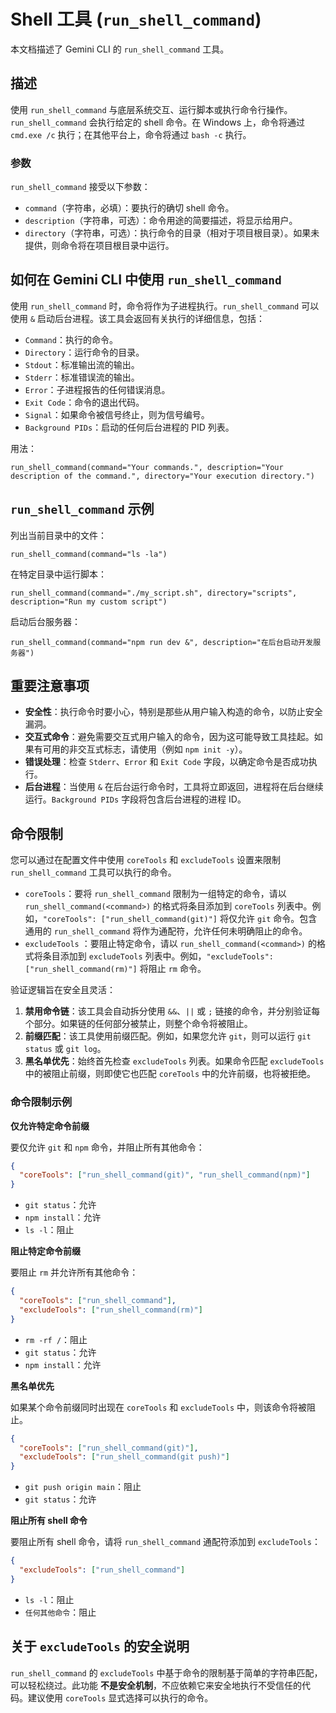 # Shell 工具 (`run_shell_command`)

本文档描述了 Gemini CLI 的 `run_shell_command` 工具。

## 描述

使用 `run_shell_command` 与底层系统交互、运行脚本或执行命令行操作。`run_shell_command` 会执行给定的 shell 命令。在 Windows 上，命令将通过 `cmd.exe /c` 执行；在其他平台上，命令将通过 `bash -c` 执行。

### 参数

`run_shell_command` 接受以下参数：

- `command`（字符串，必填）：要执行的确切 shell 命令。
- `description`（字符串，可选）：命令用途的简要描述，将显示给用户。
- `directory`（字符串，可选）：执行命令的目录（相对于项目根目录）。如果未提供，则命令将在项目根目录中运行。

## 如何在 Gemini CLI 中使用 `run_shell_command`

使用 `run_shell_command` 时，命令将作为子进程执行。`run_shell_command` 可以使用 `&` 启动后台进程。该工具会返回有关执行的详细信息，包括：

- `Command`：执行的命令。
- `Directory`：运行命令的目录。
- `Stdout`：标准输出流的输出。
- `Stderr`：标准错误流的输出。
- `Error`：子进程报告的任何错误消息。
- `Exit Code`：命令的退出代码。
- `Signal`：如果命令被信号终止，则为信号编号。
- `Background PIDs`：启动的任何后台进程的 PID 列表。

用法：

```
run_shell_command(command="Your commands.", description="Your description of the command.", directory="Your execution directory.")
```

## `run_shell_command` 示例

列出当前目录中的文件：

```
run_shell_command(command="ls -la")
```

在特定目录中运行脚本：

```
run_shell_command(command="./my_script.sh", directory="scripts", description="Run my custom script")
```

启动后台服务器：

```
run_shell_command(command="npm run dev &", description="在后台启动开发服务器")
```

## 重要注意事项

- **安全性**：执行命令时要小心，特别是那些从用户输入构造的命令，以防止安全漏洞。
- **交互式命令**：避免需要交互式用户输入的命令，因为这可能导致工具挂起。如果有可用的非交互式标志，请使用（例如 `npm init -y`）。
- **错误处理**：检查 `Stderr`、`Error` 和 `Exit Code` 字段，以确定命令是否成功执行。
- **后台进程**：当使用 `&` 在后台运行命令时，工具将立即返回，进程将在后台继续运行。`Background PIDs` 字段将包含后台进程的进程 ID。

## 命令限制

您可以通过在配置文件中使用 `coreTools` 和 `excludeTools` 设置来限制 `run_shell_command` 工具可以执行的命令。

- `coreTools`：要将 `run_shell_command` 限制为一组特定的命令，请以 `run_shell_command(<command>)` 的格式将条目添加到 `coreTools` 列表中。例如，`"coreTools": ["run_shell_command(git)"]` 将仅允许 `git` 命令。包含通用的 `run_shell_command` 将作为通配符，允许任何未明确阻止的命令。
- `excludeTools` ：要阻止特定命令，请以 `run_shell_command(<command>)` 的格式将条目添加到 `excludeTools` 列表中。例如，`"excludeTools": ["run_shell_command(rm)"]` 将阻止 `rm` 命令。

验证逻辑旨在安全且灵活：

1. **禁用命令链**：该工具会自动拆分使用 `&&`、`||` 或 `;` 链接的命令，并分别验证每个部分。如果链的任何部分被禁止，则整个命令将被阻止。
2. **前缀匹配**：该工具使用前缀匹配。例如，如果您允许 `git`，则可以运行 `git status` 或 `git log`。
3. **黑名单优先**：始终首先检查 `excludeTools` 列表。如果命令匹配 `excludeTools` 中的被阻止前缀，则即使它也匹配 `coreTools` 中的允许前缀，也将被拒绝。

### 命令限制示例

**仅允许特定命令前缀**

要仅允许 `git` 和 `npm` 命令，并阻止所有其他命令：

```json
{
  "coreTools": ["run_shell_command(git)", "run_shell_command(npm)"]
}
```

- `git status`：允许
- `npm install`：允许
- `ls -l`：阻止

**阻止特定命令前缀**

要阻止 `rm` 并允许所有其他命令：

```json
{
  "coreTools": ["run_shell_command"],
  "excludeTools": ["run_shell_command(rm)"]
}
```

- `rm -rf /`：阻止
- `git status`：允许
- `npm install`：允许

**黑名单优先**

如果某个命令前缀同时出现在 `coreTools` 和 `excludeTools` 中，则该命令将被阻止。

```json
{
  "coreTools": ["run_shell_command(git)"],
  "excludeTools": ["run_shell_command(git push)"]
}
```

- `git push origin main`：阻止
- `git status`：允许

**阻止所有 shell 命令**

要阻止所有 shell 命令，请将 `run_shell_command` 通配符添加到 `excludeTools`：

```json
{
  "excludeTools": ["run_shell_command"]
}
```

- `ls -l`：阻止
- `任何其他命令`：阻止

## 关于 `excludeTools` 的安全说明

`run_shell_command` 的 `excludeTools` 中基于命令的限制基于简单的字符串匹配，可以轻松绕过。此功能 **不是安全机制**，不应依赖它来安全地执行不受信任的代码。建议使用 `coreTools` 显式选择可以执行的命令。